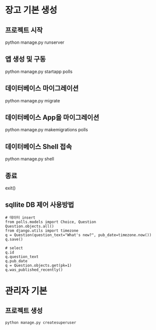 # 장고 기본 생성
## 프로젝트 시작
python manage.py runserver

## 앱 생성 및 구동
python manage.py startapp polls

## 데이터베이스 마이그레이션
python manage.py migrate

## 데이터베이스 App을 마이그레이션
python manage.py makemigrations polls

## 데이터베이스 Shell 접속
python manage.py shell

## 종료
exit()
## sqllite DB 제어 사용방법
```shell
# 데이터 insert 
from polls.models import Choice, Question
Question.objects.all()
from django.utils import timezone
q = Question(question_text="What's new?", pub_date=timezone.now())
q.save()

# select
q.id
q.question_text
q.pub_date
q = Question.objects.get(pk=1)
q.was_published_recently()
```

# 관리자 기본
## 프로젝트 생성
`python manage.py createsuperuser`


